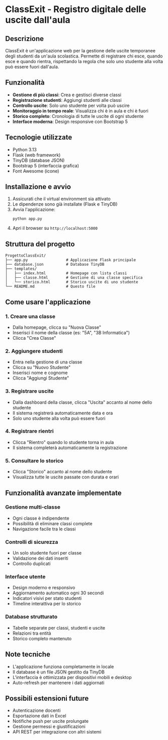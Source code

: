# ClassExit - Registro digitale delle uscite dall'aula

## Descrizione
ClassExit è un'applicazione web per la gestione delle uscite temporanee degli studenti da un'aula scolastica. Permette di registrare chi esce, quando esce e quando rientra, rispettando la regola che solo uno studente alla volta può essere fuori dall'aula.

## Funzionalità
- **Gestione di più classi**: Crea e gestisci diverse classi
- **Registrazione studenti**: Aggiungi studenti alle classi
- **Controllo uscite**: Solo uno studente per volta può uscire
- **Monitoraggio in tempo reale**: Visualizza chi è in aula e chi è fuori
- **Storico completo**: Cronologia di tutte le uscite di ogni studente
- **Interface moderna**: Design responsive con Bootstrap 5

## Tecnologie utilizzate
- Python 3.13
- Flask (web framework)
- TinyDB (database JSON)
- Bootstrap 5 (interfaccia grafica)
- Font Awesome (icone)

## Installazione e avvio

1. Assicurati che il virtual environment sia attivato
2. Le dipendenze sono già installate (Flask e TinyDB)
3. Avvia l'applicazione:
   ```
   python app.py
   ```
4. Apri il browser su `http://localhost:5000`

## Struttura del progetto
```
ProgettoClassExit/
├── app.py                 # Applicazione Flask principale
├── database.json          # Database TinyDB
├── templates/
│   ├── index.html         # Homepage con lista classi
│   ├── classe.html        # Gestione di una classe specifica
│   └── storico.html       # Storico uscite di uno studente
└── README.md              # Questo file
```

## Come usare l'applicazione

### 1. Creare una classe
- Dalla homepage, clicca su "Nuova Classe"
- Inserisci il nome della classe (es: "5A", "3B Informatica")
- Clicca "Crea Classe"

### 2. Aggiungere studenti
- Entra nella gestione di una classe
- Clicca su "Nuovo Studente"
- Inserisci nome e cognome
- Clicca "Aggiungi Studente"

### 3. Registrare uscite
- Dalla dashboard della classe, clicca "Uscita" accanto al nome dello studente
- Il sistema registrerà automaticamente data e ora
- Solo uno studente alla volta può essere fuori

### 4. Registrare rientri
- Clicca "Rientro" quando lo studente torna in aula
- Il sistema completerà automaticamente la registrazione

### 5. Consultare lo storico
- Clicca "Storico" accanto al nome dello studente
- Visualizza tutte le uscite passate con durata e orari

## Funzionalità avanzate implementate

### Gestione multi-classe
- Ogni classe è indipendente
- Possibilità di eliminare classi complete
- Navigazione facile tra le classi

### Controlli di sicurezza
- Un solo studente fuori per classe
- Validazione dei dati inseriti
- Controllo duplicati

### Interface utente
- Design moderno e responsivo
- Aggiornamento automatico ogni 30 secondi
- Indicatori visivi per stato studenti
- Timeline interattiva per lo storico

### Database strutturato
- Tabelle separate per classi, studenti e uscite
- Relazioni tra entità
- Storico completo mantenuto

## Note tecniche
- L'applicazione funziona completamente in locale
- Il database è un file JSON gestito da TinyDB
- L'interfaccia è ottimizzata per dispositivi mobili e desktop
- Auto-refresh per mantenere i dati aggiornati

## Possibili estensioni future
- Autenticazione docenti
- Esportazione dati in Excel
- Notifiche push per uscite prolungate
- Gestione permessi e giustificazioni
- API REST per integrazione con altri sistemi